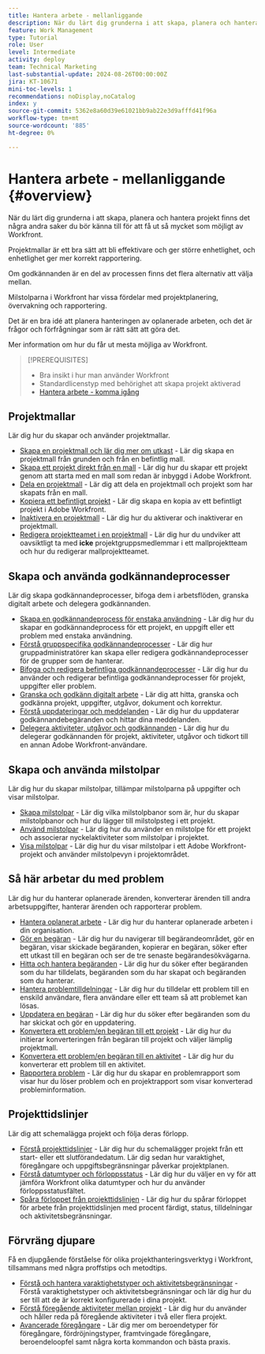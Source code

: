 ```yaml
---
title: Hantera arbete - mellanliggande
description: När du lärt dig grunderna i att skapa, planera och hantera projekt finns det några andra saker du bör känna till för att få ut så mycket som möjligt av Workfront.
feature: Work Management
type: Tutorial
role: User
level: Intermediate
activity: deploy
team: Technical Marketing
last-substantial-update: 2024-08-26T00:00:00Z
jira: KT-10671
mini-toc-levels: 1
recommendations: noDisplay,noCatalog
index: y
source-git-commit: 5362e8a60d39e61021bb9ab22e3d9afffd41f96a
workflow-type: tm+mt
source-wordcount: '885'
ht-degree: 0%

---
```



# Hantera arbete - mellanliggande {#overview}

När du lärt dig grunderna i att skapa, planera och hantera projekt finns det några andra saker du bör känna till för att få ut så mycket som möjligt av Workfront.

Projektmallar är ett bra sätt att bli effektivare och ger större enhetlighet, och enhetlighet ger mer korrekt rapportering.

Om godkännanden är en del av processen finns det flera alternativ att välja mellan.

Milstolparna i Workfront har vissa fördelar med projektplanering, övervakning och rapportering.

Det är en bra idé att planera hanteringen av oplanerade arbeten, och det är frågor och förfrågningar som är rätt sätt att göra det.

Mer information om hur du får ut mesta möjliga av Workfront.

>[!PREREQUISITES]
>
>* Bra insikt i hur man använder Workfront
>* Standardlicenstyp med behörighet att skapa projekt aktiverad
>* [Hantera arbete - komma igång](https://experienceleague.adobe.com/?recommended=Workfront-U-1-2022.1.planners)


## Projektmallar

Lär dig hur du skapar och använder projektmallar.

* [Skapa en projektmall och lär dig mer om utkast](create-a-project-template.md) - Lär dig skapa en projektmall från grunden och från en befintlig mall.
* [Skapa ett projekt direkt från en mall](create-a-project-directly-from-a-template.md) - Lär dig hur du skapar ett projekt genom att starta med en mall som redan är inbyggd i Adobe Workfront.
* [Dela en projektmall](share-a-project-template.md) - Lär dig att dela en projektmall och projekt som har skapats från en mall.
* [Kopiera ett befintligt projekt](/help/manage-work/manage-projects/copy-an-existing-project.md) - Lär dig skapa en kopia av ett befintligt projekt i Adobe Workfront.
* [Inaktivera en projektmall](deactivate-a-project-template.md) - Lär dig hur du aktiverar och inaktiverar en projektmall.
* [Redigera projektteamet i en projektmall](edit-the-project-team-in-a-project-template.md) - Lär dig hur du undviker att oavsiktligt ta med **icke** projektgruppsmedlemmar i ett mallprojektteam och hur du redigerar mallprojektteamet.


## Skapa och använda godkännandeprocesser

Lär dig skapa godkännandeprocesser, bifoga dem i arbetsflöden, granska digitalt arbete och delegera godkännanden.

* [Skapa en godkännandeprocess för enstaka användning](create-a-single-use-approval-process.md) - Lär dig hur du skapar en godkännandeprocess för ett projekt, en uppgift eller ett problem med enstaka användning.
* [Förstå gruppspecifika godkännandeprocesser](group-specific-approval-processes.md) - Lär dig hur gruppadministratörer kan skapa eller redigera godkännandeprocesser för de grupper som de hanterar.
* [Bifoga och redigera befintliga godkännandeprocesser](attach-and-edit-existing-approval-processes.md) - Lär dig hur du använder och redigerar befintliga godkännandeprocesser för projekt, uppgifter eller problem.
* [Granska och godkänn digitalt arbete](review-and-approve-digital-work.md) - Lär dig att hitta, granska och godkänna projekt, uppgifter, utgåvor, dokument och korrektur.
* [Förstå uppdateringar och meddelanden](understand-updates-and-notifications.md) - Lär dig hur du uppdaterar godkännandebegäranden och hittar dina meddelanden.
* [Delegera aktiviteter, utgåvor och godkännanden](delegate-approvals.md) - Lär dig hur du delegerar godkännanden för projekt, aktiviteter, utgåvor och tidkort till en annan Adobe Workfront-användare.


## Skapa och använda milstolpar

Lär dig hur du skapar milstolpar, tillämpar milstolparna på uppgifter och visar milstolpar.

* [Skapa milstolpar](creating-milestones.md) - Lär dig vilka milstolpbanor som är, hur du skapar milstolpbanor och hur du lägger till milstolpsteg i ett projekt.
* [Använd milstolpar](apply-milestones.md) - Lär dig hur du använder en milstolpe för ett projekt och associerar nyckelaktiviteter som milstolpar i projektet.
* [Visa milstolpar](view-milestones.md) - Lär dig hur du visar milstolpar i ett Adobe Workfront-projekt och använder milstolpevyn i projektområdet.

## Så här arbetar du med problem

Lär dig hur du hanterar oplanerade ärenden, konverterar ärenden till andra arbetsuppgifter, hanterar ärenden och rapporterar problem.

* [Hantera oplanerat arbete](handle-unplanned-work.md) - Lär dig hur du hanterar oplanerade arbeten i din organisation.
* [Gör en begäran](make-a-request.md) - Lär dig hur du navigerar till begärandeområdet, gör en begäran, visar skickade begäranden, kopierar en begäran, söker efter ett utkast till en begäran och ser de tre senaste begärandesökvägarna.
* [Hitta och hantera begäranden](find-requests.md) - Lär dig hur du söker efter begäranden som du har tilldelats, begäranden som du har skapat och begäranden som du hanterar.
* [Hantera problemtilldelningar](manage-issue-assignments.md) - Lär dig hur du tilldelar ett problem till en enskild användare, flera användare eller ett team så att problemet kan lösas.
* [Uppdatera en begäran](update-a-request.md) - Lär dig hur du söker efter begäranden som du har skickat och gör en uppdatering.
* [Konvertera ett problem/en begäran till ett projekt](create-a-project-from-a-request.md) - Lär dig hur du initierar konverteringen från begäran till projekt och väljer lämplig projektmall.
* [Konvertera ett problem/en begäran till en aktivitet](convert-issues-to-other-work-items.md) - Lär dig hur du konverterar ett problem till en aktivitet.
* [Rapportera problem](report-on-issues.md) - Lär dig hur du skapar en problemrapport som visar hur du löser problem och en projektrapport som visar konverterad probleminformation.

## Projekttidslinjer

Lär dig att schemalägga projekt och följa deras förlopp.

* [Förstå projekttidslinjer](understand-project-timelines.md) - Lär dig hur du schemalägger projekt från ett start- eller ett slutförandedatum. Lär dig sedan hur varaktighet, föregångare och uppgiftsbegränsningar påverkar projektplanen.
* [Förstå datumtyper och förloppsstatus](understand-task-dates-and-progress-status.md) - Lär dig hur du väljer en vy för att jämföra Workfront olika datumtyper och hur du använder förloppsstatusfältet.
* [Spåra förloppet från projekttidslinjen](track-work-progress-from-the-project-timeline.md) - Lär dig hur du spårar förloppet för arbete från projekttidslinjen med procent färdigt, status, tilldelningar och aktivitetsbegränsningar.

## Förvräng djupare

Få en djupgående förståelse för olika projekthanteringsverktyg i Workfront, tillsammans med några proffstips och metodtips.    

* [Förstå och hantera varaktighetstyper och aktivitetsbegränsningar](understand-and-manage-duration-types-and-task-constraints.md) - Förstå varaktighetstyper och aktivitetsbegränsningar och lär dig hur du ser till att de är korrekt konfigurerade i dina projekt.
* [Förstå föregående aktiviteter mellan projekt](understand-cross-project-predecessors.md) - Lär dig hur du använder och håller reda på föregående aktiviteter i två eller flera projekt.
* [Avancerade föregångare](advanced-predecessors.md) - Lär dig mer om beroendetyper för föregångare, fördröjningstyper, framtvingade föregångare, beroendeloopfel samt några korta kommandon och bästa praxis.
